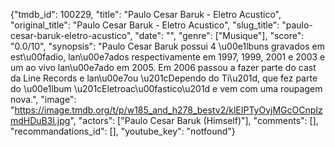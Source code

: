 {"tmdb_id": 100229, "title": "Paulo Cesar Baruk - Eletro Acustico", "original_title": "Paulo Cesar Baruk - Eletro Acustico", "slug_title": "paulo-cesar-baruk-eletro-acustico", "date": "", "genre": ["Musique"], "score": "0.0/10", "synopsis": "Paulo Cesar Baruk possui 4 \u00e1lbuns gravados em est\u00fadio, lan\u00e7ados respectivamente em 1997, 1999, 2001 e 2003 e um ao vivo lan\u00e7ado em 2005. Em 2006 passou a fazer parte do cast da Line Records e lan\u00e7ou \u201cDependo do Ti\u201d, que fez parte do \u00e1lbum \u201cEletroac\u00fastico\u201d e vem com uma roupagem nova.", "image": "https://image.tmdb.org/t/p/w185_and_h278_bestv2/klEIPTyOvjMGcOCnpIzmdHDuB3l.jpg", "actors": ["Paulo Cesar Baruk (Himself)"], "comments": [], "recommandations_id": [], "youtube_key": "notfound"}